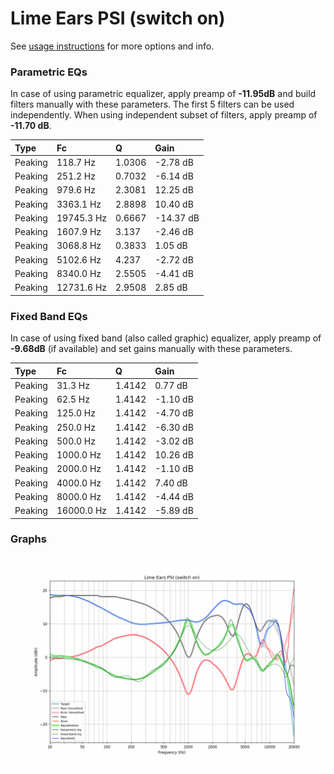 # Lime Ears PSI (switch on)
See [usage instructions](https://github.com/jaakkopasanen/AutoEq#usage) for more options and info.

### Parametric EQs
In case of using parametric equalizer, apply preamp of **-11.95dB** and build filters manually
with these parameters. The first 5 filters can be used independently.
When using independent subset of filters, apply preamp of **-11.70 dB**.

| Type    | Fc         |      Q | Gain      |
|:--------|:-----------|:-------|:----------|
| Peaking | 118.7 Hz   | 1.0306 | -2.78 dB  |
| Peaking | 251.2 Hz   | 0.7032 | -6.14 dB  |
| Peaking | 979.6 Hz   | 2.3081 | 12.25 dB  |
| Peaking | 3363.1 Hz  | 2.8898 | 10.40 dB  |
| Peaking | 19745.3 Hz | 0.6667 | -14.37 dB |
| Peaking | 1607.9 Hz  | 3.137  | -2.46 dB  |
| Peaking | 3068.8 Hz  | 0.3833 | 1.05 dB   |
| Peaking | 5102.6 Hz  | 4.237  | -2.72 dB  |
| Peaking | 8340.0 Hz  | 2.5505 | -4.41 dB  |
| Peaking | 12731.6 Hz | 2.9508 | 2.85 dB   |

### Fixed Band EQs
In case of using fixed band (also called graphic) equalizer, apply preamp of **-9.68dB**
(if available) and set gains manually with these parameters.

| Type    | Fc         |      Q | Gain     |
|:--------|:-----------|:-------|:---------|
| Peaking | 31.3 Hz    | 1.4142 | 0.77 dB  |
| Peaking | 62.5 Hz    | 1.4142 | -1.10 dB |
| Peaking | 125.0 Hz   | 1.4142 | -4.70 dB |
| Peaking | 250.0 Hz   | 1.4142 | -6.30 dB |
| Peaking | 500.0 Hz   | 1.4142 | -3.02 dB |
| Peaking | 1000.0 Hz  | 1.4142 | 10.26 dB |
| Peaking | 2000.0 Hz  | 1.4142 | -1.10 dB |
| Peaking | 4000.0 Hz  | 1.4142 | 7.40 dB  |
| Peaking | 8000.0 Hz  | 1.4142 | -4.44 dB |
| Peaking | 16000.0 Hz | 1.4142 | -5.89 dB |

### Graphs
![](./Lime%20Ears%20PSI%20(switch%20on).png)